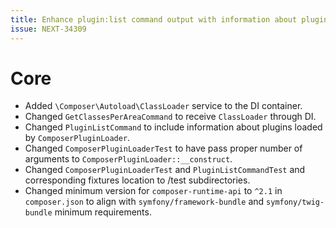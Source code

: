 ```yaml
---
title: Enhance plugin:list command output with information about plugins required by composer
issue: NEXT-34309
---
```

# Core
* Added `\Composer\Autoload\ClassLoader` service to the DI container.
* Changed `GetClassesPerAreaCommand` to receive `ClassLoader` through DI.
* Changed `PluginListCommand` to include information about plugins loaded by `ComposerPluginLoader`.
* Changed `ComposerPluginLoaderTest` to have pass proper number of arguments to `ComposerPluginLoader::__construct`.
* Changed `ComposerPluginLoaderTest` and `PluginListCommandTest` and corresponding fixtures location to /test subdirectories. 
* Changed minimum version for `composer-runtime-api` to `^2.1` in `composer.json` to align with `symfony/framework-bundle` and `symfony/twig-bundle` minimum requirements.
